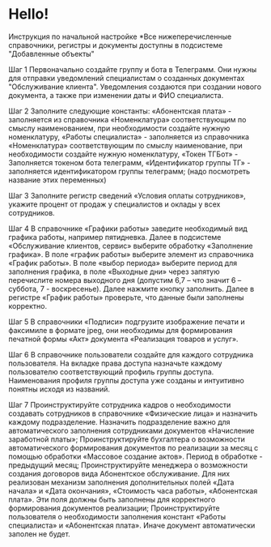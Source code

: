 # Hello!

Инструкция по начальной настройке
*Все нижеперечисленные справочники, регистры и документы доступны в подсистеме "Добавленные объекты"

Шаг 1
Первоначально создайте группу и бота в Телеграмм. Они нужны для отправки уведомлений специалистам о созданных документах "Обслуживание клиента". Уведомления создаются при создании нового документа, а также при изменении даты и ФИО специалиста.

Шаг 2
Заполните следующие константы: «Абонентская плата» - заполняется из справочника «Номенклатура» соответствующим по смыслу наименованием, при необходимости создайте нужную номенклатуру, «Работы специалиста» - заполняется из справочника «Номенклатура» соответствующим по смыслу наименование, при необходимости создайте нужную номенклатуру, «Токен ТГБот» - Заполняется токеном бота телеграмм, «Идентификатор группы ТГ» - заполняется идентификатором группы телеграмм;  (надо посмотреть название этих переменных)

Шаг 3
Заполните регистр сведений «Условия оплаты сотрудников», укажите процент от продаж у специалистов и оклады у всех сотрудников.

Шаг 4
В справочнике «Графики работы» заведите необходимый вид графика работы, например пятидневка. Далее в подсистеме «Обслуживание клиентов, сервис» выберите обработку «Заполнение графика». В поле «график работы» выберите элемент из справочника «График работы». В поле «выбор периода» выберите период для заполнения графика, в поле «Выходные дни» через запятую перечислите номера выходного дня (допустим 6,7 – что значит 6 – суббота, 7 - воскресенье). Далее нажмите кнопку заполнить. Далее в регистре «График работы» проверьте, что данные были заполнены корректно. 

Шаг 5
В справочники «Подписи» подгрузите изображение печати и факсимиле в формате jpeg, они необходимы для формирования печатной формы «Акт» документа «Реализация товаров и услуг».

Шаг 6
В справочнике пользователи создайте для каждого сотрудника пользователя. На вкладке права доступа назначьте каждому пользователю соответствующий профиль группы доступа. Наименования профиля группы доступа уже созданы и интуитивно понятны исходя из названий.

Шаг 7
Проинструктируйте сотрудника кадров о необходимости создавать сотрудников в справочнике «Физические лица» и назначить каждому подразделение. Назначить подразделение важно для автоматического заполнения сотрудниками документов «Начисление заработной платы»;
Проинструктируйте бухгалтера о возможности автоматического формирования документов по реализации за месяц с помощью обработки «Массовое создание актов». Период в обработке - предыдущий месяц;
Проинструктируйте менеджера о возможности создания договоров вида Абонентское обслуживание. Для них реализован механизм заполнения дополнительных полей «Дата начала» и «Дата окончания», «Стоимость часа работы», «Абонентская плата». Эти поля должны быть заполнены для корректного формирования документов реализации;
Проинструктируйте пользователя о необходимости заполнения констант «Работы специалиста» и «Абонентская плата». Иначе документ автоматически заполен не будет.
